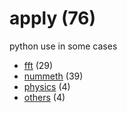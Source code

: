 # apply (76)
python use in some cases

+ [fft](fft/README.md) (29)
+ [nummeth](nummeth/README.md) (39)
+ [physics](physics/README.md) (4)
+ [others](others/README.md) (4)